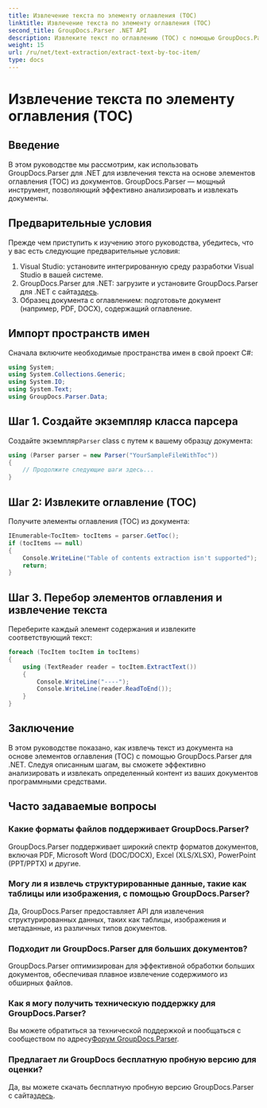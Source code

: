 ```yaml
---
title: Извлечение текста по элементу оглавления (TOC)
linktitle: Извлечение текста по элементу оглавления (TOC)
second_title: GroupDocs.Parser .NET API
description: Извлеките текст по оглавлению (TOC) с помощью GroupDocs.Parser для .NET. Изучите эффективные методы анализа документов для извлечения структурированных данных.
weight: 15
url: /ru/net/text-extraction/extract-text-by-toc-item/
type: docs
---
```

# Извлечение текста по элементу оглавления (TOC)

## Введение
В этом руководстве мы рассмотрим, как использовать GroupDocs.Parser для .NET для извлечения текста на основе элементов оглавления (TOC) из документов. GroupDocs.Parser — мощный инструмент, позволяющий эффективно анализировать и извлекать документы.
## Предварительные условия
Прежде чем приступить к изучению этого руководства, убедитесь, что у вас есть следующие предварительные условия:
1. Visual Studio: установите интегрированную среду разработки Visual Studio в вашей системе.
2.  GroupDocs.Parser для .NET: загрузите и установите GroupDocs.Parser для .NET с сайта[здесь](https://releases.groupdocs.com/parser/net/).
3. Образец документа с оглавлением: подготовьте документ (например, PDF, DOCX), содержащий оглавление.

## Импорт пространств имен
Сначала включите необходимые пространства имен в свой проект C#:
```csharp
using System;
using System.Collections.Generic;
using System.IO;
using System.Text;
using GroupDocs.Parser.Data;
```
## Шаг 1. Создайте экземпляр класса парсера
 Создайте экземпляр`Parser` class с путем к вашему образцу документа:
```csharp
using (Parser parser = new Parser("YourSampleFileWithToc"))
{
    // Продолжите следующие шаги здесь...
}
```
## Шаг 2: Извлеките оглавление (TOC)
Получите элементы оглавления (TOC) из документа:
```csharp
IEnumerable<TocItem> tocItems = parser.GetToc();
if (tocItems == null)
{
    Console.WriteLine("Table of contents extraction isn't supported");
    return;
}
```
## Шаг 3. Перебор элементов оглавления и извлечение текста
Переберите каждый элемент содержания и извлеките соответствующий текст:
```csharp
foreach (TocItem tocItem in tocItems)
{
    using (TextReader reader = tocItem.ExtractText())
    {
        Console.WriteLine("----");
        Console.WriteLine(reader.ReadToEnd());
    }
}
```

## Заключение
В этом руководстве показано, как извлечь текст из документа на основе элементов оглавления (TOC) с помощью GroupDocs.Parser для .NET. Следуя описанным шагам, вы сможете эффективно анализировать и извлекать определенный контент из ваших документов программными средствами.

## Часто задаваемые вопросы
### Какие форматы файлов поддерживает GroupDocs.Parser?
GroupDocs.Parser поддерживает широкий спектр форматов документов, включая PDF, Microsoft Word (DOC/DOCX), Excel (XLS/XLSX), PowerPoint (PPT/PPTX) и другие.
### Могу ли я извлечь структурированные данные, такие как таблицы или изображения, с помощью GroupDocs.Parser?
Да, GroupDocs.Parser предоставляет API для извлечения структурированных данных, таких как таблицы, изображения и метаданные, из различных типов документов.
### Подходит ли GroupDocs.Parser для больших документов?
GroupDocs.Parser оптимизирован для эффективной обработки больших документов, обеспечивая плавное извлечение содержимого из обширных файлов.
### Как я могу получить техническую поддержку для GroupDocs.Parser?
 Вы можете обратиться за технической поддержкой и пообщаться с сообществом по адресу[Форум GroupDocs.Parser](https://forum.groupdocs.com/c/parser/17).
### Предлагает ли GroupDocs бесплатную пробную версию для оценки?
Да, вы можете скачать бесплатную пробную версию GroupDocs.Parser с сайта[здесь](https://releases.groupdocs.com/).